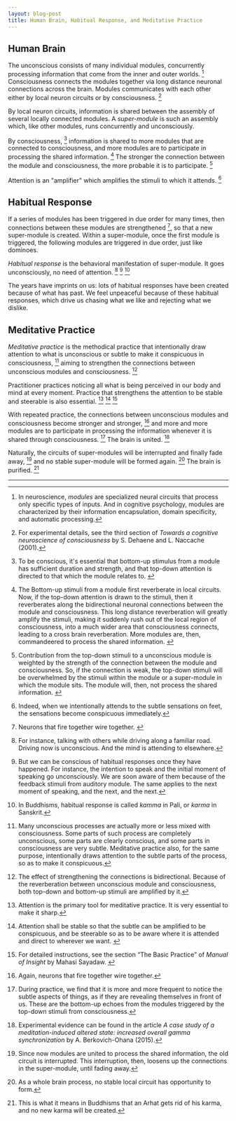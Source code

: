 ```yaml
---
layout: blog-post
title: Human Brain, Habitual Response, and Meditative Practice
---
```


## Human Brain

The unconscious consists of many individual modules, concurrently processing information that come from the inner and outer worlds. [^module] Consciousness connects the modules together via long distance neuronal connections across the brain. Modules communicates with each other either by local neuron circuits or by consciousness. [^consciousness-materials]

[^module]: In neuroscience, _modules_ [^conventions] are specialized neural circuits that process only specific types of inputs. And in cognitive psychology, modules are characterized by their information encapsulation, domain specificity, and automatic processing.

[^conventions]: Italics is employed for either books and articles, or defining proper nouns.

[^consciousness-materials]: For experimental details, see the third section of _Towards a cognitive neuroscience of consciousness_ by S. Dehaene and L. Naccache (2001).

By local neuron circuits, information is shared between the assembly of several locally connected modules. A _super-module_ is such an assembly which, like other modules, runs concurrently and unconsciously.

By consciousness, [^essential-conditions] information is shared to more modules that are connected to consciousness, and more modules are to participate in processing the shared information. [^conscious-process] The stronger the connection between the module and consciousness, the more probable it is to participate. [^connection-strength]

[^essential-conditions]: To be conscious, it's essential that bottom-up stimulus from a module has sufficient duration and strength, and that top-down attention is directed to that which the module relates to. [^attention-examples]

[^attention-examples]: For instance, when you are talking while walking, attention is focused on what you are saying. Then, you cannot notice the constantly changing posture of your body, since attention is not there.

[^conscious-process]: The Bottom-up stimuli from a module first reverberate in local circuits. Now, if the top-down attention is drawn to the stimuli, then it reverberates along the bidirectional neuronal connections between the module and consciousness. This long distance reverberation will greatly amplify the stimuli, making it suddenly rush out of the local region of consciousness, into a much wider area that consciousness connects, leading to a cross brain reverberation. More modules are, then, commandeered to process the shared information. [^commandeer-examples] [^conscious-process-materials]

[^commandeer-examples]: For instance, when we are visually conscious of something, we think about it. While thinking, the lingual and auditory modules are commandeered for self-talk; the visual module is commandeered for imagining; and the module of working memory is commandeered for recording the recent events.

[^conscious-process-materials]: For details, see the Figure 1 of _Conscious, preconscious, and subliminal processing: a testable taxonomy_ by S. Dehaene, J. Changeux, L. Naccache, J. Sackur, and C. Sergent (2006).

[^connection-strength]: Contribution from the top-down stimuli to a unconscious module is weighted by the strength of the connection between the module and consciousness. So, if the connection is weak, the top-down stimuli will be overwhelmed by the stimuli within the module or a super-module in which the module sits. The module will, then, not process the shared information. [^two-factors]

[^two-factors]: This does not mean that information of the module weakly connected to consciousness will never come into consciousness. There are two factors that contribute to the information propagation: the strength of stimuli and the strength of connection. So, when attention is drawn onto the module, top-down stimuli towards the module is greatly amplified, so that the module is triggered even though the connection to consciousness is weak.

Attention is an "amplifier" which amplifies the stimuli to which it attends. [^amplifier-examples]

[^amplifier-examples]: Indeed, when we intentionally attends to the subtle sensations on feet, the sensations become conspicuous immediately.

## Habitual Response

If a series of modules has been triggered in due order for many times, then connections between these modules are strengthened [^Hebbian-rule], so that a new super-module is created. Within a super-module, once the first module is triggered, the following modules are triggered in due order, just like dominoes.

[^Hebbian-rule]: Neurons that fire together wire together. [^Hebbian-rule-materials]

[^Hebbian-rule-materials]: Reference to the section "Cellular Basis of Learning and Memory" of _Cognitive Neuroscience_ by M. Gazzaniga, R. Ivry, and G. Mangun, the fifth edition.

_Habitual response_ is the behavioral manifestation of super-module. It goes unconsciously, no need of attention. [^habitual-response-examples] [^conscious-habitual-response] [^kamma]

[^habitual-response-examples]: For instance, talking with others while driving along a familiar road. Driving now is unconscious. And the mind is attending to elsewhere.

[^conscious-habitual-response]: But we can be conscious of habitual responses once they have happened. For instance, the intention to speak and the initial moment of speaking go unconsciously. We are soon aware of them because of the feedback stimuli from auditory module. The same applies to the next moment of speaking, and the next, and the next.

[^kamma]: In Buddhisms, habitual response is called _kamma_ in Pali, or _karma_ in Sanskrit.

The years have imprints on us: lots of habitual responses have been created because of what has past. We feel unpeaceful because of these habitual responses, which drive us chasing what we like and rejecting what we dislike.

## Meditative Practice

_Meditative practice_ is the methodical practice that intentionally draw attention to what is unconscious or subtle to make it conspicuous in consciousness, [^mixed-process] aiming to strengthen the connections between unconscious modules and consciousness. [^bidirectional-effect]

[^mixed-process]: Many unconscious processes are actually more or less mixed with consciousness. Some parts of such process are completely unconscious, some parts are clearly conscious, and some parts in consciousness are very subtle. Meditative practice also, for the same purpose, intentionally draws attention to the subtle parts of the process, so as to make it conspicuous.

[^bidirectional-effect]: The effect of strengthening the connections is bidirectional. Because of the reverberation between unconscious module and consciousness, both top-down and bottom-up stimuli are amplified by it.

Practitioner practices noticing all what is being perceived in our body and mind at every moment. Practice that strengthens the attention to be stable and steerable is also essential. [^tool] [^attention-for-meditation] [^meditation-materials]

[^tool]: Attention is the primary tool for meditative practice. It is very essential to make it sharp.

[^attention-for-meditation]: Attention shall be stable so that the subtle can be amplified to be conspicuous, and be steerable so as to be aware where it is attended and direct to wherever we want. [^momentary-concentration]

[^momentary-concentration]: This kind of attention is called _momentary concentration_ by Mahasi Sayadaw in his book _Manual of Insight_.

[^meditation-materials]: For detailed instructions, see the section “The Basic Practice” of _Manual of Insight_ by Mahasi Sayadaw. [^two-practices]

[^two-practices]: Two kinds of practices are involved in the instructions: the primary practice with selected objects mainly aims to reinforce the attention; and the general practice aims to amplify the subtle aspects of the body-mind process using the reinforced attention.

With repeated practice, the connections between unconscious modules and consciousness become stronger and stronger, [^Hebbian-rule-again] and more and more modules are to participate in processing the information whenever it is shared through consciousness. [^meditation-effect] The brain is united. [^united-brain-materials]

[^Hebbian-rule-again]: Again, neurons that fire together wire together.

[^meditation-effect]: During practice, we find that it is more and more frequent to notice the subtle aspects of things, as if they are revealing themselves in front of us. These are the bottom-up echoes from the modules triggered by the top-down stimuli from consciousness.

[^united-brain-materials]: Experimental evidence can be found in the article _A case study of a meditation-induced altered state: increased overall gamma synchronization_ by A. Berkovich-Ohana (2015).

Naturally, the circuits of super-modules will be interrupted and finally fade away, [^interrupt-super-modules] and no stable super-module will be formed again. [^no-formation] The brain is purified. [^Arhat]

[^interrupt-super-modules]: Since now modules are united to process the shared information, the old circuit is interrupted. This interruption, then, loosens up the connections in the super-module, until fading away.

[^no-formation]: As a whole brain process, no stable local circuit has opportunity to form.

[^Arhat]: This is what it means in Buddhisms that an Arhat gets rid of his karma, and no new karma will be created.

---
